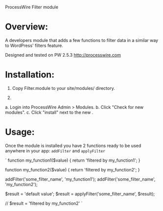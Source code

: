 ProcessWire Filter module

Overview:
=========

A developers module that adds a few functions to filter data in a similar way to WordPress' filters feature. 

Designed and tested on PW 2.5.3
http://processwire.com

Installation:
=============

1. Copy Filter.module to your site/modules/ directory.

2.
  a. Login into ProcessWire Admin > Modules. 
  b. Click "Check for new modules".
  c. Click "install" next to the new <module-name>.

Usage:
======

Once the module is installed you have 2 functions ready to be used anywhere in your app: `addFilter` and `applyFilter`

`
function my_function1($value)
{
	return 'filtered by my_function1';
}

function my_function2($value)
{
	return 'filtered by my_function2';
}

addFilter('some_filter_name', 'my_function1');
addFilter('some_filter_name', 'my_function2');

$result = 'default value';
$result = applyFilter('some_filter_name', $result);

// $result = 'filtered by my_function2'
`